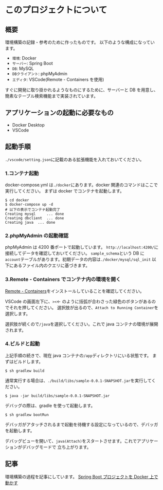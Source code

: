 # このプロジェクトについて

## 概要

環境構築の記録・参考のために作ったものです。
以下のような構成になっています。

- `環境`: Docker
- `サーバー`: Spring Boot
- `DB`: MySQL
- `DBクライアント`: phpMyAdmin
- `エディタ`: VSCode(Remote - Containers を使用)

すぐに開発に取り掛かれるようなものにするために、サーバーと DB を用意し、簡素なテーブル検索機能まで実装されています。

## アプリケーションの起動に必要なもの

- Docker Desktop
- VSCode

## 起動手順

`./vscode/setting.json`に記載のある拡張機能を入れておいてください。

### 1.コンテナ起動

docker-compose.yml は`./docker`にあります。docker 関連のコマンドはここで実行してください。
まずは docker でコンテナを起動します。

```bash:
$ cd docker
$ docker-compose up -d
# 以下の表示でコンテナ起動完了
Creating mysql     ... done
Creating dbclient  ... done
Creating java  ... done
```

### 2.phpMyAdmin の起動確認

phpMyAdmin は 4200 番ポートで起動しています。
`http://localhost:4200/`に接続してデータを確認しておいてください。
`sample_schema`という DB に`account`テーブルがあります。初期データの内容は`./docker/mysql/sql_init` 以下にあるファイル内のクエリに基づきます。

### 3.Remote - Containers でコンテナ内の環境を開く

[Remote - Containers]()をインストールしていることを確認してください。

VSCode の画面左下に、`><`← のように括弧が合わさった緑色のボタンがあるのでそれを押してください。
選択肢が出るので、`Attach to Running Container`を選択します。

選択肢が続くので`/java`を選択してください。これで java コンテナの環境が展開されます。

### 4.ビルドと起動

上記手順の続きで、現在 java コンテナの`/app`ディレクトリにいる状態です。
まずはビルドします。

```
$ sh gradlew build
```

通常実行する場合は、`./build/libs/sample-0.0.1-SNAPSHOT.jar`を実行してください。

```
$ java -jar build/libs/sample-0.0.1-SNAPSHOT.jar
```

デバッグの際は、gradle を使って起動します。

```
$ sh gradlew bootRun
```

デバッガがアタッチされるまで起動を待機する設定になっているので、デバッガを起動します。

デバッグビューを開いて、`java(Attach)`をスタートさせます。これでアプリケーションがデバッグモードで
立ち上がります。

## 記事

環境構築の過程を記事にしています。
[Spring Boot プロジェクトを Docker 上で動かす](https://zenn.dev/nishiharu/articles/7f27b8c580f896)
